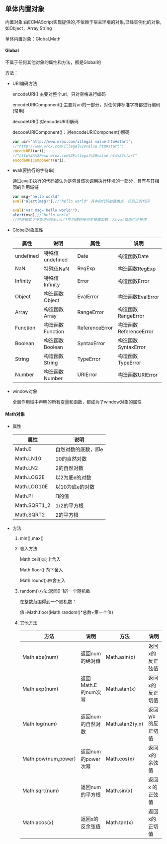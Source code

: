 ## 单体内置对象

内置对象:由ECMAScript实现提供的,不依赖于宿主环境的对象,已经实例化的对象,如Object，Array,String

单体内置对象：Global,Math

#### Global

不属于任何其他对象的属性和方法，都是Global的

方法：

- URI编码方法

  encodeURI():主要对整个uri，只对空格进行编码

  encodeURIComponent():主要对uri的一部分，对任何非标准字符都进行编码(常用)

  decodeURI():对encodeURI()解码

  decodeURIComponent()：对encodeURIComponent()解码

  ```javascript
  var uir="http://www.wrox.com/illegal value.htm#start";
  //"http://www.wrox.com/illegal%20value.htm#start";
  encodeURI(uri);
  //"http%3A%2Fwww.wrox.com%2Fillegal%20value.htm%23start"
  encodeURIComponent(uri);
  ```

- eval(要执行的字符串)

  通过eval()执行的代码被认为是包含该次调用执行环境的一部分，具有与其相同的作用域链

  ```javascript
  var msg="hello world"
  eval("alert(msg)");//"hello world" 其中的代码被替换成一行真正的代码
  
  eval("var msg='hello world'");
  alert(msg);//"hello world"
  //严格模式下不能访问到eval()中创建的任何变量或函数，为eval赋值也会报错
  ```

- Global对象属性

  | 属性      | 说明             | 属性           | 说明                   |
  | --------- | ---------------- | -------------- | ---------------------- |
  | undefined | 特殊值undefined  | Date           | 构造函数Date           |
  | NaN       | 特殊值NaN        | RegExp         | 构造函数RegExp         |
  | Infinity  | 特殊值Infinity   | Error          | 构造函数Error          |
  | Object    | 构造函数Object   | EvalError      | 构造函数EvalError      |
  | Array     | 构造函数Array    | RangeError     | 构造函数RangeError     |
  | Function  | 构造函数Function | ReferenceError | 构造函数ReferenceError |
  | Boolean   | 构造函数Boolean  | SyntaxError    | 构造函数SyntaxError    |
  | String    | 构造函数String   | TypeError      | 构造函数TypeError      |
  | Number    | 构造函数Number   | URIError       | 构造函数URIError       |

- window对象

  全局作用域中声明的所有变量和函数，都成为了window对象的属性

#### Math对象

- 属性

  | 属性         | 说明                |
  | ------------ | ------------------- |
  | Math.E       | 自然对数的底数，即e |
  | Math.LN10    | 10的自然对数        |
  | Math.LN2     | 2的自然对数         |
  | Math.LOG2E   | 以2为底e的对数      |
  | Math.LOG10E  | 以10为底e的对数     |
  | Math.PI      | Π的值               |
  | Math.SQRT1_2 | 1/2的平方根         |
  | Math.SQRT2   | 2的平方根           |

- 方法

  1. min(),max()

  2. 舍入方法

     Math.ceil():向上舍入

     Math.floor():向下舍入

     Math.round():四舍五入

  3. random()方法:返回0-1的一个随机数

     在整数范围得到一个随机数：

     值=Math.floor(Math.random()*总数+第一个值)

  4. 其他方法

     | 方法                | 说明                | 方法            | 说明              |
     | ------------------- | ------------------- | --------------- | ----------------- |
     | Math.abs(num)       | 返回num的绝对值     | Math.asin(x)    | 返回x的反正弦值   |
     | Math.exp(num)       | 返回Math.E的num次幂 | Math.atan(x)    | 返回x的反正切值   |
     | Math.log(num)       | 返回num的自然对数   | Math.atan2(y,x) | 返回y/x的反正切值 |
     | Math.pow(num,power) | 返回num的power次幂  | Math.cos(x)     | 返回x的余弦值     |
     | Math.sqrt(num)      | 返回num的平方根     | Math.sin(x)     | 返回x 的正弦值    |
     | Math.acos(x)        | 返回x的反余弦值     | Math.tan(x)     | 返回x的正切值     |

     